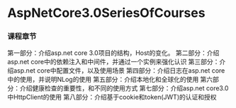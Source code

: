 # AspNetCore3.0SeriesOfCourses

### 课程章节
第一部分：介绍asp.net core 3.0项目的结构，Host的变化。
第二部分：介绍asp.net core中的依赖注入和中间件，并通过一个实例来强化认识
第三部分：介绍asp.net core中配置文件，以及使用场景
第四部分：介绍日志在asp.net core中的使用，并说明NLog的使用
第五部分：介绍本地化和全球化的使用
第六部分：介绍健康检查的重要性，和不同的使用方式
第七部分：介绍asp.net core3.0中HttpClient的使用
第八部分：介绍基于cookie和token(JWT)的认证和授权

